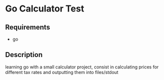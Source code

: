 # Go Calculator Test

## Requirements
- go

## Description
learning go with a small calculator project, consist in calculating prices for different tax rates and outputting them into files/stdout